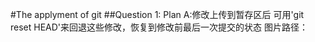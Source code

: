 #The applyment of git
##Question 1:
Plan A:修改上传到暂存区后 可用'git reset HEAD'来回退这些修改，恢复到修改前最后一次提交的状态
       图片路径：
